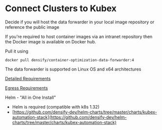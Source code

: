 # Connect Clusters to Kubex

Decide if you will host the data forwarder in your local image repository or reference the public image

If you're required to host container images via an intranet repository then the Docker image is available on Docker hub.&#x20;

Pull it using

```
docker pull densify/container-optimization-data-forwarder:4
```

The data forwarder is  supported on Linux OS and x64 architectures

[Detailed Requirements](https://github.com/densify-dev/container-data-collection/blob/main/requirements.md)

[Egress Requirements](https://github.com/densify-dev/container-data-collection/blob/main/egress-requirements.md)

Helm - "All in One Install"

* Helm is required (compatible with k8s 1.32)
* [https://github.com/densify-dev/helm-charts/tree/master/charts/kubex-automation-stack](https://github.com/densify-dev/helm-charts/tree/master/charts/kubex-automation-stack)
